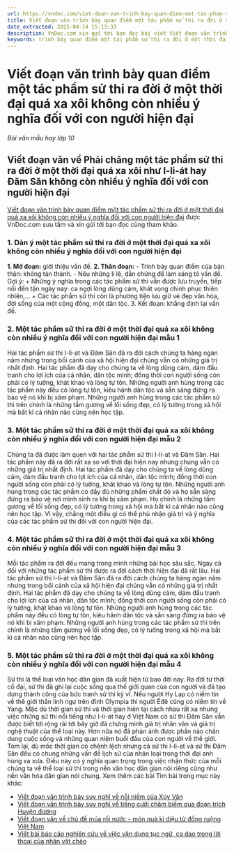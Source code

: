 ```yaml
---
url: https://vndoc.com/viet-doan-van-trinh-bay-quan-diem-mot-tac-pham-su-thi-ra-doi-o-mot-thoi-dai-qua-xa-xoi-khong-con-nhieu-y-nghia-doi-voi-con-nguoi-hien-dai-277946
title: Viết đoạn văn trình bày quan điểm một tác phẩm sử thi ra đời ở một thời đại quá xa xôi không còn nhiều ý nghĩa đối với con người hiện đại - Bài văn mẫu hay lớp 10 - VnDoc.com
date_extracted: 2025-04-14 15:13:33
description: VnDoc.com xin gửi tới bạn đọc bài viết Viết đoạn văn trình bày quan điểm một tác phẩm sử thi ra đời ở một thời đại quá xa xôi không còn nhiều ý nghĩa đối với con người hiện đại. Mời bạn đọc cùng tham khảo.
keywords: trình bày quan điểm một tác phẩm sử thi ra đời ở một thời đại quá xa xôi không còn nhiều ý nghĩa đối với con người hiện đại,một tác phẩm sử thi ra đời ở một thời đại quá xa xôi không còn nhiều ý nghĩa đối với con người hiện đại,văn mẫu lớp 10,ngữ văn 10 KNTT,một tác phẩm sử thi ra đời ở một thời đại quá xa xôi
---
```


# Viết đoạn văn trình bày quan điểm một tác phẩm sử thi ra đời ở một thời đại quá xa xôi không còn nhiều ý nghĩa đối với con người hiện đại
 _Bài văn mẫu hay lớp 10_
## Viết đoạn văn về Phải chăng một tác phẩm sử thi ra đời ở một thời đại quá xa xôi như I-li-át hay Đăm Săn không còn nhiều ý nghĩa đối với con người hiện đại
[Viết đoạn văn trình bày quan điểm một tác phẩm sử thi ra đời ở một thời đại quá xa xôi không còn nhiều ý nghĩa đối với con người hiện đại](<https://vndoc.com/viet-doan-van-trinh-bay-quan-diem-mot-tac-pham-su-thi-ra-doi-o-mot-thoi-dai-qua-xa-xoi-khong-con-nhieu-y-nghia-doi-voi-con-nguoi-hien-dai-277946>) được VnDoc.com sưu tầm và xin gửi tới bạn đọc cùng tham khảo.
### 1\. Dàn ý một tác phẩm sử thi ra đời ở một thời đại quá xa xôi không còn nhiều ý nghĩa đối với con người hiện đại
**1\. Mở đoạn:** giới thiệu vấn đề.
**2\. Thân đoạn:**
\- Trình bày quan điểm của bản thân: không tán thành.
\- Nêu những lí lẽ, dẫn chứng để làm sáng tỏ vấn đề. Gợi ý:
\+ Những ý nghĩa trong các tác phẩm sử thi vẫn được lưu truyền, tiếp nối đến tận ngày nay: ca ngợi lòng dũng cảm, khát vọng chinh phục thiên nhiên,...
\+ Các tác phẩm sử thi còn là phương tiện lưu giữ vẻ đẹp văn hóa, đời sống của một cộng đồng, một dân tộc.
3\. Kết đoạn: khẳng định lại vấn đề.
### 2\. Một tác phẩm sử thi ra đời ở một thời đại quá xa xôi không còn nhiều ý nghĩa đối với con người hiện đại mẫu 1
Hai tác phẩm sử thi I-li-at và Đăm Săn đã ra đời cách chúng ta hàng ngàn năm nhưng trong bối cảnh của xã hội hiện đại chúng vẫn có những giá trị nhất định. Hai tác phẩm đã dạy cho chúng ta về lòng dũng cảm, dám đấu tranh cho lợi ích của cá nhân, dân tộc mình; đồng thời con người sống còn phải có lý tưởng, khát khao và lòng tự tôn. Những người anh hùng trong các tác phẩm này đều có lòng tự tôn, kiêu hãnh dân tộc và sẵn sàng đứng ra bảo vệ nó khi bị xâm phạm. Những người anh hùng trong các tác phẩm sử thi trên chính là những tấm gương về lối sống đẹp, có lý tưởng trong xã hội mà bất kì cá nhân nào cũng nên học tập.
### 3\. Một tác phẩm sử thi ra đời ở một thời đại quá xa xôi không còn nhiều ý nghĩa đối với con người hiện đại mẫu 2
Chúng ta đã được làm quen với hai tác phẩm sử thi I-li-at và Đăm Săn. Hai tác phẩm này đã ra đời rất xa so với thời đại hiện nay nhưng chúng vẫn có những giá trị nhất định. Hai tác phẩm đã dạy cho chúng ta về lòng dũng cảm, dám đấu tranh cho lợi ích của cá nhân, dân tộc mình; đồng thời con người sống còn phải có lý tưởng, khát khao và lòng tự tôn. Những người anh hùng trong các tác phẩm có đầy đủ những phẩm chất đó và họ sẵn sàng đứng ra bảo vệ nơi mình sinh ra khi bị xâm phạm. Họ chính là những tấm gương về lối sống đẹp, có lý tưởng trong xã hội mà bất kì cá nhân nào cũng nên học tập. Vì vậy, chẳng một điều gì có thể phủ nhận giá trị và ý nghĩa của các tác phẩm sử thi đối với con người hiện đại.
### 4\. Một tác phẩm sử thi ra đời ở một thời đại quá xa xôi không còn nhiều ý nghĩa đối với con người hiện đại mẫu 3
Mỗi tác phẩm ra đời đều mang trong mình những bài học sâu sắc. Ngay cả đối với những tác phẩm sử thi được ra đời cách thời hiện đại đã rất lâu. Hai tác phẩm sử thi I-li-át và Đăm Săn đã ra đời cách chúng ta hàng ngàn năm nhưng trong bối cảnh của xã hội hiện đại chúng vẫn có những giá trị nhất định. Hai tác phẩm đã dạy cho chúng ta về lòng dũng cảm, dám đấu tranh cho lợi ích của cá nhân, dân tộc mình; đồng thời con người sống còn phải có lý tưởng, khát khao và lòng tự tôn. Những người anh hùng trong các tác phẩm này đều có lòng tự tôn, kiêu hãnh dân tộc và sẵn sàng đứng ra bảo vệ nó khi bị xâm phạm. Những người anh hùng trong các tác phẩm sử thi trên chính là những tấm gương về lối sống đẹp, có lý tưởng trong xã hội mà bất kì cá nhân nào cũng nên học tập.
### 5\. Một tác phẩm sử thi ra đời ở một thời đại quá xa xôi không còn nhiều ý nghĩa đối với con người hiện đại mẫu 4
Sử thi là thể loại văn học dân gian đã xuất hiện từ bao đời nay. Ra đời từ thời cổ đại, sử thi đã ghi lại cuộc sống qua thế giới quan của con người và đã tạo dựng thành công của bức tranh sử thi kỳ vĩ. Nếu người Hy Lạp có niềm tin về thế giới thần linh ngự trên đỉnh Olympia thì người Êđê cũng có niềm tin về Yang. Mặc dù thời gian sử thi và thời gian hiện tại cách nhau rất xa nhưng việc những sử thi nổi tiếng như I-li-at hay ở Việt Nam có sử thi Đăm Săn vẫn được biết tới rộng rãi tới bây giờ đã chứng minh giá trị nhân văn và giá trị nghệ thuật của thể loại này. Hơn nữa nó đã phản ánh được phần nào chân dung cuộc sống và những quan niệm buổi đầu của con người về thế giới. Tóm lại, dù mốc thời gian có chênh lệch nhưng cả sử thi I-li-at và sử thi Đăm Săn đều có chung những vấn đề lịch sử của nhân loại trong thời đại anh hùng xa xưa. Điều này có ý nghĩa quan trọng trong việc nhận thức của mỗi chúng ta về thể loại sử thi trong nền văn học dân gian nói riêng cũng như nền văn hóa dân gian nói chung.
Xem thêm các bài Tìm bài trong mục này khác:
  * [Viết đoạn văn trình bày suy nghĩ về nỗi niềm của Xúy Vân](</viet-doan-van-trinh-bay-suy-nghi-ve-noi-niem-cua-xuy-van-277951>)
  * [Viết đoạn văn trình bày suy nghĩ về tiếng cười châm biếm qua đoạn trích Huyện đường](</viet-doan-van-trinh-bay-suy-nghi-ve-tieng-cuoi-cham-biem-qua-doan-trich-huyen-duong-277953>)
  * [Viết đoạn văn về chủ đề múa rối nước - món quà kì diệu từ đồng ruộng Việt Nam](</viet-doan-van-ve-chu-de-mua-roi-nuoc-mon-qua-ki-dieu-tu-dong-ruong-viet-nam-277955>)
  * [Viết bài báo cáo nghiên cứu về việc vận dụng tục ngữ, ca dao trong lời thoại của nhân vật chèo](</viet-bai-bao-cao-nghien-cuu-ve-viec-van-dung-tuc-ngu-ca-dao-trong-loi-thoai-cua-nhan-vat-cheo-277957>)

